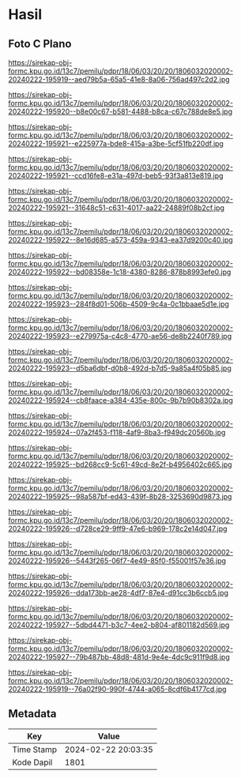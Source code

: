 # Hasil

## Foto C Plano

https://sirekap-obj-formc.kpu.go.id/13c7/pemilu/pdpr/18/06/03/20/20/1806032020002-20240222-195919--aed79b5a-65a5-41e8-8a06-756ad497c2d2.jpg

https://sirekap-obj-formc.kpu.go.id/13c7/pemilu/pdpr/18/06/03/20/20/1806032020002-20240222-195920--b8e00c67-b581-4488-b8ca-c67c788de8e5.jpg

https://sirekap-obj-formc.kpu.go.id/13c7/pemilu/pdpr/18/06/03/20/20/1806032020002-20240222-195921--e225977a-bde8-415a-a3be-5cf51fb220df.jpg

https://sirekap-obj-formc.kpu.go.id/13c7/pemilu/pdpr/18/06/03/20/20/1806032020002-20240222-195921--ccd16fe8-e31a-497d-beb5-93f3a813e819.jpg

https://sirekap-obj-formc.kpu.go.id/13c7/pemilu/pdpr/18/06/03/20/20/1806032020002-20240222-195921--31648c51-c631-4017-aa22-24889f08b2cf.jpg

https://sirekap-obj-formc.kpu.go.id/13c7/pemilu/pdpr/18/06/03/20/20/1806032020002-20240222-195922--8e16d685-a573-459a-9343-ea37d9200c40.jpg

https://sirekap-obj-formc.kpu.go.id/13c7/pemilu/pdpr/18/06/03/20/20/1806032020002-20240222-195922--bd08358e-1c18-4380-8286-878b8993efe0.jpg

https://sirekap-obj-formc.kpu.go.id/13c7/pemilu/pdpr/18/06/03/20/20/1806032020002-20240222-195923--284f8d01-506b-4509-9c4a-0c1bbaae5d1e.jpg

https://sirekap-obj-formc.kpu.go.id/13c7/pemilu/pdpr/18/06/03/20/20/1806032020002-20240222-195923--e279975a-c4c8-4770-ae56-de8b2240f789.jpg

https://sirekap-obj-formc.kpu.go.id/13c7/pemilu/pdpr/18/06/03/20/20/1806032020002-20240222-195923--d5ba6dbf-d0b8-492d-b7d5-9a85a4f05b85.jpg

https://sirekap-obj-formc.kpu.go.id/13c7/pemilu/pdpr/18/06/03/20/20/1806032020002-20240222-195924--cb8faace-a384-435e-800c-9b7b90b8302a.jpg

https://sirekap-obj-formc.kpu.go.id/13c7/pemilu/pdpr/18/06/03/20/20/1806032020002-20240222-195924--07a2f453-f118-4af9-8ba3-f949dc20560b.jpg

https://sirekap-obj-formc.kpu.go.id/13c7/pemilu/pdpr/18/06/03/20/20/1806032020002-20240222-195925--bd268cc9-5c61-49cd-8e2f-b4956402c665.jpg

https://sirekap-obj-formc.kpu.go.id/13c7/pemilu/pdpr/18/06/03/20/20/1806032020002-20240222-195925--98a587bf-ed43-439f-8b28-3253690d9873.jpg

https://sirekap-obj-formc.kpu.go.id/13c7/pemilu/pdpr/18/06/03/20/20/1806032020002-20240222-195926--d728ce29-9ff9-47e6-b969-178c2e14d047.jpg

https://sirekap-obj-formc.kpu.go.id/13c7/pemilu/pdpr/18/06/03/20/20/1806032020002-20240222-195926--5443f265-06f7-4e49-85f0-f55001f57e36.jpg

https://sirekap-obj-formc.kpu.go.id/13c7/pemilu/pdpr/18/06/03/20/20/1806032020002-20240222-195926--dda173bb-ae28-4df7-87e4-d91cc3b6ccb5.jpg

https://sirekap-obj-formc.kpu.go.id/13c7/pemilu/pdpr/18/06/03/20/20/1806032020002-20240222-195927--5dbd4471-b3c7-4ee2-b804-af801182d569.jpg

https://sirekap-obj-formc.kpu.go.id/13c7/pemilu/pdpr/18/06/03/20/20/1806032020002-20240222-195927--79b487bb-48d8-481d-9e4e-4dc9c911f9d8.jpg

https://sirekap-obj-formc.kpu.go.id/13c7/pemilu/pdpr/18/06/03/20/20/1806032020002-20240222-195919--76a02f90-990f-4744-a065-8cdf6b4177cd.jpg


## Metadata

| Key        | Value               |
| ---------- | ------------------- |
| Time Stamp | 2024-02-22 20:03:35 |
| Kode Dapil | 1801                |



